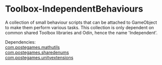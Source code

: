 # Toolbox-IndependentBehaviours
A collection of small behaviour scripts that can be attached to GameObject to make them perform various tasks. This collection is only dependent on common shared Toolbox libraries and Odin, hence the name 'Independent'.

Dependencies:  
[com.postegames.mathutils](https://github.com/Slugronaut/Toolbox-MathUtils)  
[com.postegames.sharedenums](https://github.com/Slugronaut/Toolbox-SharedEnums)  
[com.postegames.unityextensions](https://github.com/Slugronaut/Toolbox-UnityExtensions)  
